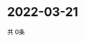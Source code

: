# 2022-03-21
  共 0条

  <!-- BEGIN -->
  <!-- 最后更新时间Mon Mar 21 2022 03:15:56 GMT+0000 (Coordinated Universal Time) -->
  
  <!-- END -->
  
  